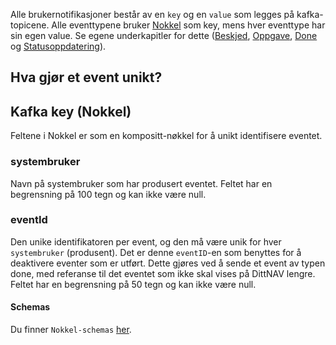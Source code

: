 Alle brukernotifikasjoner består av en `key` og en `value` som legges på kafka-topicene. Alle eventtypene bruker [Nokkel]() som key, 
mens hver eventtype har sin egen value. Se egene underkapitler for dette ([Beskjed](./beskjed/beskrivelse.md), [Oppgave](./oppgave/beskrivelse.md), [Done](./done/beskrivelse.md) og [Statusoppdatering](./statusoppdatering/beskrivelse.md)).

## Hva gjør et event unikt?


## Kafka key (Nokkel)
Feltene i Nokkel er som en kompositt-nøkkel for å unikt identifisere eventet.

### systembruker
Navn på systembruker som har produsert eventet. Feltet har en begrensning på 100 tegn og kan ikke være null. 

### eventId
Den unike identifikatoren per event, og den må være unik for hver `systembruker` (produsent). Det er denne `eventID`-en som benyttes for å deaktivere eventer som er utført. Dette gjøres ved å sende et event av typen done, med referanse til det eventet som ikke skal vises på DittNAV lengre. Feltet har en begrensning på 50 tegn og kan ikke være null. 

#### Schemas
Du finner `Nokkel-schemas` [her](https://github.com/navikt/brukernotifikasjon-schemas/blob/master/src/main/avro/nokkel.avsc).
